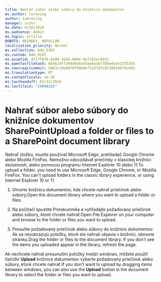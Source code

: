 ```yaml
---
title: Nahrať súbor alebo súbory do knižnice dokumentov
ms.author: toresing
author: tomresing
manager: scotv
ms.date: 4/26/2018
ms.audience: Admin
ms.topic: article
ROBOTS: NOINDEX, NOFOLLOW
localization_priority: Normal
ms.collection: Adm_O365
ms.custom: Adm_O365
ms.assetid: df1ffdf0-8e08-4a56-880e-8ef162ec8431
ms.openlocfilehash: 66462dff344d0b6ad5ae6eabf78bede2e3335356
ms.sourcegitcommit: dd43cc0a9470f98b8ef2a3787c823801d674c666
ms.translationtype: MT
ms.contentlocale: sk-SK
ms.lasthandoff: 02/12/2019
ms.locfileid: "29940155"
---
```

# <a name="upload-a-folder-or-files-to-a-sharepoint-document-library"></a><span data-ttu-id="0ce12-102">Nahrať súbor alebo súbory do knižnice dokumentov SharePoint</span><span class="sxs-lookup"><span data-stu-id="0ce12-102">Upload a folder or files to a SharePoint document library</span></span>

<span data-ttu-id="0ce12-p101">Nahrať zložku, musíte používať Microsoft Edge, prehliadač Google Chrome alebo Mozilla FireFox. Nemožno odovzdávať priečinky v klasickej knižnici skúsenosti, alebo pomocou programu Internet Explorer 10 alebo 11.</span><span class="sxs-lookup"><span data-stu-id="0ce12-p101">To upload a folder, you need to use Microsoft Edge, Google Chrome, or Mozilla FireFox. You can't upload folders in the classic library experience, or using Internet Explorer 10 or 11.</span></span>
  
1. <span data-ttu-id="0ce12-105">Otvorte knižnicu dokumentov, kde chcete nahrať priečinok alebo súbory.</span><span class="sxs-lookup"><span data-stu-id="0ce12-105">Open the document library where you want to upload a folder or files.</span></span>
    
2. <span data-ttu-id="0ce12-106">Na počítači spustite Prieskumníka a vyhľadajte požadovaný priečinok alebo súbory, ktoré chcete nahrať.</span><span class="sxs-lookup"><span data-stu-id="0ce12-106">Open File Explorer on your computer and browse to the folder or files you want to upload.</span></span>
    
3. <span data-ttu-id="0ce12-p102">Presuňte požadovaný priečinok alebo súbory do knižnice dokumentov. Ak sa nezobrazujú položky, ktoré ste nahrali objavia v knižnici, obnovte stránku.</span><span class="sxs-lookup"><span data-stu-id="0ce12-p102">Drag the folder or files to the document library. If you don't see the items you uploaded appear in the library, refresh the page.</span></span> 
    
<span data-ttu-id="0ce12-109">Ak nechcete nahrať presunutím položky medzi windows, môžete použiť tlačidlo **Upload** knižnice dokumentov vyberte požadovaný priečinok alebo súbory, ktoré chcete nahrať.</span><span class="sxs-lookup"><span data-stu-id="0ce12-109">If you don't want to upload by dragging items between windows, you can also use the **Upload** button in the document library to select the folder or files you want to upload.</span></span> 
  

